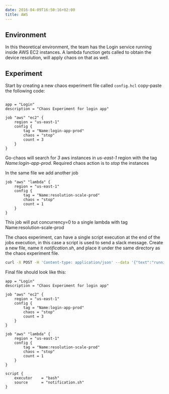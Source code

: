 ```yaml
---
date: 2016-04-09T16:50:16+02:00
title: AWS 
---
```


## Environment
In this theoretical environment, the team has the Login service running inside AWS EC2 instances. 
A lambda function gets called to obtain the device resolution, will apply chaos on that as well.

## Experiment

Start by creating a new chaos experiment file called `config.hcl` 
copy-paste the following code:
```HCL

app = "Login"
description = "Chaos Experiment for login app" 

job "aws" "ec2" {
    region = "us-east-1"
    config {
        tag = "Name:login-app-prod" 
        chaos = "stop"              
        count = 3                   
    }
}
```

Go-chaos will search for *3* aws instances in *us-east-1* region with the tag *Name:login-app-prod*. Required chaos action is to *stop* the instances 

In the same file we add another job

```HCL
job "aws" "lambda" {
    region = "us-east-1"
    config {
        tag = "Name:resolution-scale-prod" 
        chaos = "stop"              
        count = 1                   
    }
}
```
This job will put concurrency=0 to a single lambda with tag Name:resolution-scale-prod

The chaos experiment, can have a single script execution at the end of the jobs execution, in this case a script is used to send a slack message. Create a new file, name it *notification.sh*, and place it under the same directory as the chaos experiment file. 

```bash
curl -X POST -H 'Content-type: application/json' --data '{"text":"running chaos experiment, please be attentive!"}' <WEBHOOK>
```
Final file should look like this:

```HCL
app = "Login"
description = "Chaos Experiment for login app" 

job "aws" "ec2" {
    region = "us-east-1"
    config {
        tag = "Name:login-app-prod" 
        chaos = "stop"              
        count = 3                   
    }
}

job "aws" "lambda" {
    region = "us-east-1"
    config {
        tag = "Name:resolution-scale-prod" 
        chaos = "stop"              
        count = 1                   
    }
}

script {
    executor    = "bash"
    source      = "notification.sh" 
}
```